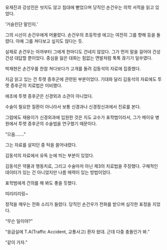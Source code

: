유재진과 강성진은 씻지도 않고 침대에 뻗었으며 당직인 손건우는 의학 서적을 읽고 있었다.

‘거슬린단 말인지.’

그의 시선이 손건우에게 머물렀다. 손건우의 초등학생 에고는 여전히 그를 향해 등을 돌렸다. 아예 그를 쳐다보고 싶지도 않다는 듯.

실제로 손건우는 아까부터 그에게 한마디도 건네지 않았다. 그가 먼저 말을 걸어야 건성건성 대답할 뿐이었다. 중심을 잃은 대화는 힘없는 면발처럼 툭툭 끊기기 일쑤였다.

박재현은 손건우를 한참 쳐다보다가 고개를 돌려 김동석의 자료에 집중했다.

지금 읽고 있는 건 투렛 증후군에 관련된 부분이었다. 기대와 달리 김동석의 자료에도 투렛 증후군의 치료법은 미비했다.

애초에 투렛 증후군은 신경외과 소관이 아니었다.

수술이 필요한 질환이 아니라서 보통 신경과나 신경정신과에서 진료를 본다.

그럼에도 재용이가 신경외과에 입원한 것은 지도 교수가 표학범이라서, 그가 메이유 병원에서 투렛 증후군의 수술법을 연구했기 때문이다.

“으음…….”

그는 자료를 살피던 중 턱을 쓸어내렸다.

김동석의 자료에서 유독 눈에 띄는 부분이 있었다.

김동석은 약물과 행동치료, 그리고 수술마저 아닌 제3의 치료법을 주장했다. 구체적인 데이터가 있는 건 아니었지만 나름 매력이 있는 방법이었다.

표학범에게 건의를 해 봐도 좋을 듯했다.

띠리리리링~

정적을 깨우는 전화 소리가 들렸다. 당직인 손건우가 전화를 받으며 심각한 표정을 지었다.

“무슨 일이야?”

“응급실에 T.A(Traffic Accident, 교통사고) 환자 왔대. 근데 다중 충돌인가 봐.”

“같이 가자.”